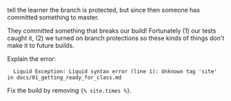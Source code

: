 tell the learner the branch is protected, but since then someone has committed something to master.

They committed something that breaks our build! Fortunately (1) our tests caught it, (2) we turned on branch protections so these kinds of things don't make it to future builds.

Explain the error:
```shell
  Liquid Exception: Liquid syntax error (line 1): Unknown tag 'site' in docs/01_getting_ready_for_class.md
```

Fix the build by removing `{% site.times %}`.